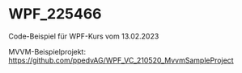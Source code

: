 # WPF_225466
Code-Beispiel für WPF-Kurs vom 13.02.2023

MVVM-Beispielprojekt: https://github.com/ppedvAG/WPF_VC_210520_MvvmSampleProject

